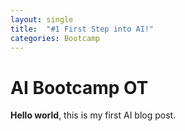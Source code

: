 ```yaml
---
layout: single
title:  "#1 First Step into AI!"
categories: Bootcamp
---
```


# AI Bootcamp OT

**Hello world**, this is my first AI blog post.

